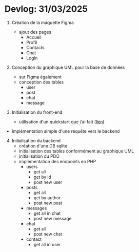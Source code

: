 # Devlog: 31/03/2025

1. Création de la maquette Figma
    - ajout des pages
        - Accueil
        - Profil
        - Contacts
        - Chat
        - Login

2. Conception du graphique UML pour la base de données
    - sur Figma également
    - conception des tables
        - user
        - post
        - chat
        - message

3. Initialisation du front-end
    - utilisation d'un quickstart que j'ai fait ([lien](https://github.com/martin-dinahet/react-quickstart))
- implémentation simple d'une requête vers le backend

4. Initialisation du backend
    - création d'une DB sqlite
    - initialisation des tables conformément au graphique UML
    - initialisation du PDO
    - implémentation des endpoints en PHP
        - users
            - get all
            - get by id
            - post new user
        - posts
            - get all
            - get by author
            - post new post
        - messages
            - get all in chat
            - post new message
        - chat
            - get all
            - post new chat
        - contact
            - get all in user

